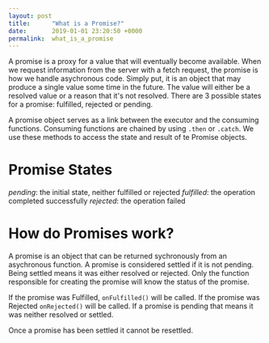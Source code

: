 ```yaml
---
layout: post
title:      "What is a Promise?"
date:       2019-01-01 23:20:50 +0000
permalink:  what_is_a_promise
---
```



A promise is a proxy for a value that will eventually become available.  When we request information from the server with a fetch request, the promise is how we handle asychronous code.  Simply put, it is an object that may produce a single value some time in the future. The value will either be a resolved value or a reason that it's not resolved.  There are 3 possible states for a promise: fulfilled, rejected or pending.


A promise object serves as a link between the executor and the consuming functions.  Consuming functions are chained by using `.then` or `.catch`.  We use these methods to access the state and result of te Promise objects.
# Promise States
*pending*: the initial state, neither fulfilled or rejected
*fulfilled*: the operation completed successfully
*rejected*: the operation failed

# How do Promises work?

A promise is an object that can be returned sychronously from an asychronous function.  A promise is considered settled if it is not pending. Being settled means it was either resolved or rejected.  Only the function responsible for creating the promise will know the status of the promise. 

If the promise was Fulfilled, `onFulfilled()` will be called.
If the promise was Rejected `onRejected()` will be called.
If a promise is pending that means it was neither resolved or settled.

Once a promise has been settled it cannot be resettled.


